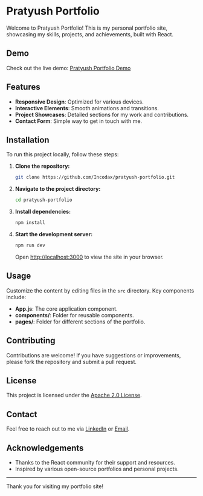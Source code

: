 # Pratyush Portfolio

Welcome to Pratyush Portfolio! This is my personal portfolio site, showcasing my skills, projects, and achievements, built with React.

## Demo

Check out the live demo: [Pratyush Portfolio Demo](https://pratyush.io)

## Features

- **Responsive Design**: Optimized for various devices.
- **Interactive Elements**: Smooth animations and transitions.
- **Project Showcases**: Detailed sections for my work and contributions.
- **Contact Form**: Simple way to get in touch with me.

## Installation

To run this project locally, follow these steps:

1. **Clone the repository:**

   ```bash
   git clone https://github.com/Incodax/pratyush-portfolio.git
   ```

2. **Navigate to the project directory:**

   ```bash
   cd pratyush-portfolio
   ```

3. **Install dependencies:**

   ```bash
   npm install
   ```

4. **Start the development server:**

   ```bash
   npm run dev
   ```

   Open [http://localhost:3000](http://localhost:3000) to view the site in your browser.

## Usage

Customize the content by editing files in the `src` directory. Key components include:

- **App.js**: The core application component.
- **components/**: Folder for reusable components.
- **pages/**: Folder for different sections of the portfolio.

## Contributing

Contributions are welcome! If you have suggestions or improvements, please fork the repository and submit a pull request.

## License

This project is licensed under the [Apache 2.0 License](LICENSE).

## Contact

Feel free to reach out to me via [LinkedIn](https://www.linkedin.com/in/pratyush-kumar-751a1229b/) or [Email](mailto:pratyush.devloper@gmail.com).

## Acknowledgements

- Thanks to the React community for their support and resources.
- Inspired by various open-source portfolios and personal projects.

---

Thank you for visiting my portfolio site!
